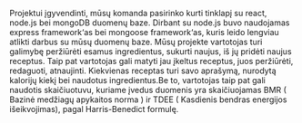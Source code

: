 Projektui įgyvendinti, mūsų komanda pasirinko kurti tinklapį su react, node.js bei mongoDB duomenų baze. Dirbant su node.js buvo naudojamas express framework‘as bei mongoose framework‘as, kuris leido lengviau atlikti darbus su mūsų duomenų baze. Mūsų projekte vartotojas turi galimybę peržiūrėti esamus ingredientus, sukurti naujus, iš jų pridėti naujus receptus. Taip pat vartotojas gali matyti jau įkeltus receptus, juos peržiūrėti, redaguoti, atnaujinti. Kiekvienas receptas turi savo aprašymą, nurodytą kalorijų kiekį bei naudotus ingredientus.Be to, vartotojas taip pat gali naudotis skaičiuotuvu, kuriame įvedus duomenis yra skaičiuojamas BMR ( Bazinė medžiagų apykaitos norma ) ir TDEE ( Kasdienis bendras energijos išeikvojimas), pagal Harris-Benedict formulę.
